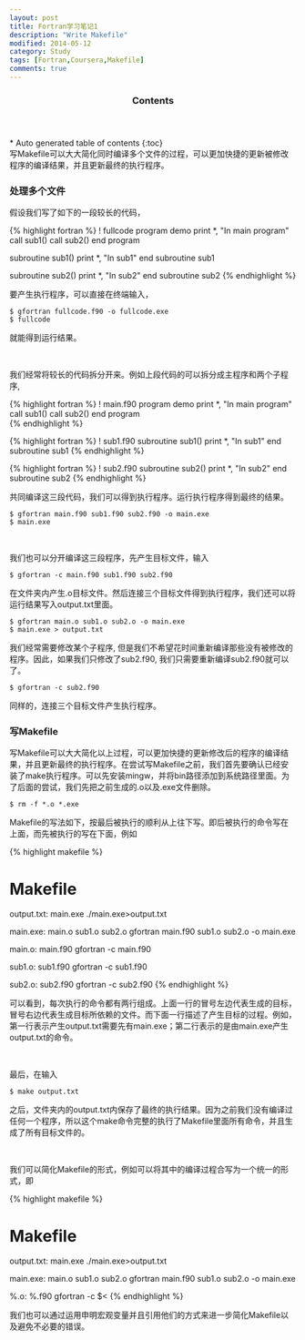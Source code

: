 ```yaml
---
layout: post
title: Fortran学习笔记1
description: "Write Makefile"
modified: 2014-05-12
category: Study
tags: [Fortran,Coursera,Makefile]
comments: true
---
```

<section id="table-of-contents" class="toc">
  <header>
    <h3>Contents</h3>
  </header>
<div id="drawer" markdown="1">
*  Auto generated table of contents
{:toc}
</div>
</section><!-- /#table-of-contents -->
写Makefile可以大大简化同时编译多个文件的过程，可以更加快捷的更新被修改程序的编译结果，并且更新最终的执行程序。

### 处理多个文件

假设我们写了如下的一段较长的代码，

{% highlight fortran  %}
! fullcode
program demo
    print *, "In main program"
    call sub1()
    call sub2()
end program  

subroutine sub1()
    print *, "In sub1"
end subroutine sub1  

subroutine sub2()
    print *, "In sub2"
end subroutine sub2
{% endhighlight %}

要产生执行程序，可以直接在终端输入，

    $ gfortran fullcode.f90 -o fullcode.exe
    $ fullcode

就能得到运行结果。

<br/>

我们经常将较长的代码拆分开来。例如上段代码的可以拆分成主程序和两个子程序,

{% highlight fortran %}
! main.f90
program demo
    print *, "In main program"
    call sub1()
    call sub2()
end program  
{% endhighlight %}

{% highlight fortran %}
! sub1.f90
subroutine sub1()
    print *, "In sub1"
end subroutine sub1 
{% endhighlight %}

{% highlight fortran %}
! sub2.f90
subroutine sub2()
    print *, "In sub2"
end subroutine sub2
{% endhighlight %}

共同编译这三段代码，我们可以得到执行程序。运行执行程序得到最终的结果。

    $ gfortran main.f90 sub1.f90 sub2.f90 -o main.exe
    $ main.exe

<br/>

我们也可以分开编译这三段程序，先产生目标文件，输入

    $ gfortran -c main.f90 sub1.f90 sub2.f90 

在文件夹内产生.o目标文件。然后连接三个目标文件得到执行程序，我们还可以将运行结果写入output.txt里面。
    
    $ gfortran main.o sub1.o sub2.o -o main.exe
    $ main.exe > output.txt

我们经常需要修改某个子程序, 但是我们不希望花时间重新编译那些没有被修改的程序。因此，如果我们只修改了sub2.f90, 我们只需要重新编译sub2.f90就可以了。

    $ gfortran -c sub2.f90

同样的，连接三个目标文件产生执行程序。

### 写Makefile

写Makefile可以大大简化以上过程，可以更加快捷的更新修改后的程序的编译结果，并且更新最终的执行程序。在尝试写Makefile之前，我们首先要确认已经安装了make执行程序。可以先安装mingw，并将bin路径添加到系统路径里面。为了后面的尝试，我们先把之前生成的.o以及.exe文件删除。

    $ rm -f *.o *.exe

Makefile的写法如下，按最后被执行的顺利从上往下写。即后被执行的命令写在上面，而先被执行的写在下面，例如

{% highlight makefile %}
# Makefile
output.txt: main.exe
    ./main.exe>output.txt

main.exe: main.o sub1.o sub2.o 
    gfortran main.f90 sub1.o sub2.o -o main.exe

main.o: main.f90
    gfortran -c main.f90

sub1.o: sub1.f90
    gfortran -c sub1.f90

sub2.o: sub2.f90
    gfortran -c sub2.f90
{% endhighlight %}

可以看到，每次执行的命令都有两行组成。上面一行的冒号左边代表生成的目标，冒号右边代表生成目标所依赖的文件。而下面一行描述了产生目标的过程。例如，第一行表示产生output.txt需要先有main.exe；第二行表示的是由main.exe产生output.txt的命令。

<br/>

最后，在输入
    
    $ make output.txt

之后，文件夹内的output.txt内保存了最终的执行结果。因为之前我们没有编译过任何一个程序，所以这个make命令完整的执行了Makefile里面所有命令，并且生成了所有目标文件的。

<br/>

我们可以简化Makefile的形式，例如可以将其中的编译过程合写为一个统一的形式，即


{% highlight makefile %}
# Makefile
output.txt: main.exe
    ./main.exe>output.txt

main.exe: main.o sub1.o sub2.o 
    gfortran main.f90 sub1.o sub2.o -o main.exe

%.o: %.f90
    gfortran -c $<
{% endhighlight %}

我们也可以通过运用申明宏观变量并且引用他们的方式来进一步简化Makefile以及避免不必要的错误。



